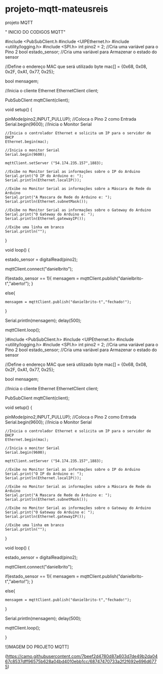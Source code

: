 # projeto-mqtt-mateusreis
projeto MQTT

" INICIO DO CODIGOS MQTT"


#include <PubSubClient.h
#include <UIPEthernet.h>
#include <utility/logging.h>
#include <SPI.h>
int pino2 = 2; //Cria uma variável para o Pino 2
bool estado_sensor; //Cria uma variável para Armazenar o estado do sensor

//Define o endereço MAC que será utilizado
byte mac[] = {0x68, 0x08, 0x2F, 0xA1, 0x77, 0x25};

bool mensagem;

//Inicia o cliente Ethernet
EthernetClient client;

PubSubClient mqttClient(client); 

void setup() {

   pinMode(pino2,INPUT_PULLUP); //Coloca o Pino 2 como Entrada
  Serial.begin(9600); //Inicia o Monitor Serial
  
    //Inicia o controlador Ethernet e solicita um IP para o servidor de DHCP
    Ethernet.begin(mac);

    //Inicia o monitor Serial
    Serial.begin(9600);

    mqttClient.setServer ("54.174.235.157",1883);

    //Exibe no Monitor Serial as informações sobre o IP do Arduino
    Serial.print("O IP do Arduino e: ");
    Serial.println(Ethernet.localIP());

    //Exibe no Monitor Serial as informações sobre a Máscara de Rede do Arduino
    Serial.print("A Mascara de Rede do Arduino e: ");
    Serial.println(Ethernet.subnetMask());

    //Exibe no Monitor Serial as informações sobre o Gateway do Arduino
    Serial.print("O Gateway do Arduino e: ");
    Serial.println(Ethernet.gatewayIP());

    //Exibe uma linha em branco
    Serial.println("");

   
}

void loop() { 

   estado_sensor = digitalRead(pino2); 
   
  mqttClient.connect("danielbrito");

 
   if(estado_sensor == 1){
   mensagem = mqttClient.publish("danielbrito-t","aberto!");
   }

   else{

    mensagem = mqttClient.publish("danielbrito-t","fechado!");
   }

   

  Serial.println(mensagem);
  delay(500);

  mqttClient.loop();
    

}#include <PubSubClient.h>
#include <UIPEthernet.h>
#include <utility/logging.h>
#include <SPI.h>
int pino2 = 2; //Cria uma variável para o Pino 2
bool estado_sensor; //Cria uma variável para Armazenar o estado do sensor

//Define o endereço MAC que será utilizado
byte mac[] = {0x68, 0x08, 0x2F, 0xA1, 0x77, 0x25};

bool mensagem;

//Inicia o cliente Ethernet
EthernetClient client;

PubSubClient mqttClient(client); 

void setup() {

   pinMode(pino2,INPUT_PULLUP); //Coloca o Pino 2 como Entrada
  Serial.begin(9600); //Inicia o Monitor Serial
  
    //Inicia o controlador Ethernet e solicita um IP para o servidor de DHCP
    Ethernet.begin(mac);

    //Inicia o monitor Serial
    Serial.begin(9600);

    mqttClient.setServer ("54.174.235.157",1883);

    //Exibe no Monitor Serial as informações sobre o IP do Arduino
    Serial.print("O IP do Arduino e: ");
    Serial.println(Ethernet.localIP());

    //Exibe no Monitor Serial as informações sobre a Máscara de Rede do Arduino
    Serial.print("A Mascara de Rede do Arduino e: ");
    Serial.println(Ethernet.subnetMask());

    //Exibe no Monitor Serial as informações sobre o Gateway do Arduino
    Serial.print("O Gateway do Arduino e: ");
    Serial.println(Ethernet.gatewayIP());

    //Exibe uma linha em branco
    Serial.println("");

   
}

void loop() { 

   estado_sensor = digitalRead(pino2); 
   
  mqttClient.connect("danielbrito");

 
   if(estado_sensor == 1){
   mensagem = mqttClient.publish("danielbrito-t","aberto!");
   }

   else{

    mensagem = mqttClient.publish("danielbrito-t","fechado!");
   }

   

  Serial.println(mensagem);
  delay(500);

  mqttClient.loop();
    
}


![IMAGEM DO PROJETO MQTT]

(https://camo.githubusercontent.com/7beef2d4780d87a603d7de49b2da0467c8537dff96575b628a04bd4010ebb1cc/68747470733a2f2f692e696d6775)
